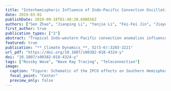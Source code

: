 ```yaml
---
title: "Interhemispheric Influence of Indo-Pacific Convection Oscillation on Southern Hemisphere Rainfall through Southward Propagation of Rossby Waves"
date: 2019-03-01
publishDate: 2019-09-18T01:48:20.698656Z
authors: ["Sen Zhao", "Jianping Li", "Yanjie Li", "Fei-Fei Jin", "Jiayu Zheng"]
first_author: true
publication_types: ["2"]
abstract: "Tropical Indo-western Pacific convection anomalies influence atmospheric circulation, impacting climate far beyond the tropics. Here we present observational and modelling evidence for an interhemispheric effect of the boreal summer (June–August) Indo-Pacific convection oscillation (IPCO), which is characterized by a zonal seesaw pattern between the north Indian Ocean (NIO) and the western North Pacific (WNP). It is found that the IPCO is significantly correlated with simultaneous rainfall over many parts of the Southern Hemisphere (SH), including western Australia and western Brazil. These interhemispheric connections in rainfall remain significant when then El Niño–Southern Oscillation, the Indian Ocean Dipole, and the SH Annular Mode related signals are excluded simultaneously, which may help to improve the SH seasonal predictions. The physical mechanism that underlies this interhemispheric connection is investigated using observations, Rossby wave diagnostics and a series of atmospheric model experiments. Results suggest that convective heating anomalies associated with the IPCO excite two distinct southward-propagating equivalent barotropic wave trains that propagate into the extratropics in the SH: the South Africa–mid-latitudes wave train excited by the heat sink over the NIO, and the Maritime Continent–subtropical Australia wave train excited by the heat source over the WNP. We further demonstrate that upper tropospheric northerlies over tropical Africa and the Indian Ocean are responsible for the southward propagation of stationary Rossby waves across the easterlies. These equivalent barotropic waves then modulate the moisture transport, baroclinicity, and mid-latitude storminess, and thus affect rainfall anomalies in the SH. The new wave train patterns provide novel insight into the teleconnection pathways of convective heating over the tropical Indian Ocean and western Pacific."
featured: true
publication: "**_Climate Dynamics_**, 52(5-6):3203-3221"
url_pdf: "https://doi.org/10.1007/s00382-018-4324-y"
doi: "10.1007/s00382-018-4324-y"
tags: ["Rossby Wave", "Wave Ray Tracing", "Teleconnection"]
image: 
  caption: "Figure: Schematic of the IPCO effects on Southern Hemisphere circulation and rainfall variability. "
  focal_point: "Center"
  preview_only: false
---
```


